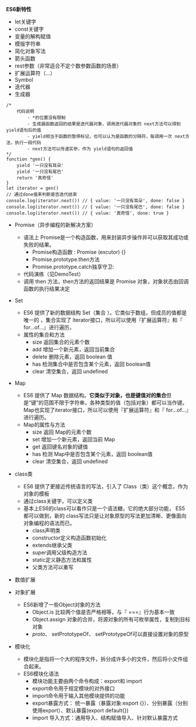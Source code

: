 **ES6新特性**
- let关键字
- const关键字
- 变量的解构赋值
- 模版字符串
- 简化对象写法
- 箭头函数
- rest参数（非常适合不定个数参数函数的场景）
- 扩展运算符（...）
- Symbol
- 迭代器
- 生成器
```
/* 
    代码说明
        - *的位置没有限制
        - 生成器函数返回的结果是迭代器对象，调用迭代器对象的 next方法可以得到yield语句后的值
        - yield相当于函数的暂停标记，也可以认为是函数的分隔符，每调用一次 next方法，执行一段代码
        - next方法可以传递实参，作为 yield语句的返回值
*/
function *gen() {
    yield '一只没有耳朵'
    yield '一只没有尾巴'
    return '真奇怪'
}
let iterator = gen()
// 通过done值来判断是否迭代结束
console.log(iterator.next()) // { value: '一只没有耳朵', done: false }
console.log(iterator.next()) // { value: '一只没有尾巴', done: false }
console.log(iterator.next()) // { value: '真奇怪', done: true }
```
- Promise（异步编程的新解决方案）
    - 语法上 Promise是一个构造函数，用来封装异步操作并可以获取其成功或失败的结果。
        - Promise构造函数 : Promise (excutor) {}
        - Promise.prototype.then方法
        - Promise.prototype.catch独享守卫:
    - 代码演练（见DemoTest）
    - 调用 then 方法，then方法的返回结果是 Promise 对象，对象状态由回调函数的执行结果决定

- Set
    - ES6 提供了新的数据结构 Set（集合 ）。它类似于数组，但成员的值都是唯一的 ，集合实现了 iterator接口，所以可以使用『扩展运算符』和『 for…of…』进行遍历，
    - 属性的集合和方法
        - size 返回集合的元素个数
        - add 增加一个新元素，返回当前集合
        - delete 删除元素，返回 boolean 值
        - has 检测集合中是否包含某个元素，返回 boolean值
        - clear 清空集合，返回 undefined

- Map
    - ES6 提供了 Map 数据结构。**它类似于对象，也是键值对的集合**但是“键”的范围不限于字符串，各种类型的值（包括对象）都可以当作键。 Map也实现了iterator接口，所以可以使用『扩展运算符』和『 for…of…』进行遍历。 
    - Map的属性与方法
        - size 返回 Map的元素个数
        - set 增加一个新元素，返回当前 Map
        - get 返回键名对象的键值
        - has 检测 Map中是否包含某个元素，返回 boolean值
        - clear 清空集合，返回 undefined

- class类
    - ES6 提供了更接近传统语言的写法，引入了 Class（类）这个概念，作为对象的模板
    - 通过class关键字，可以定义类
    - 基本上ES6的class可以看作只是一个语法糖，它的绝大部分功能， ES5 都可以做到，新的 class写法只是让对象原型的写法更加清晰、更像面向对象编程的语法而已。
        - class声明类
        - constructor定义构造函数初始化
        - extends继承父类
        - super调用父级构造方法
        - static定义静态方法和属性
        - 父类方法可以重写

- 数值扩展

- 对象扩展
    - ES6新增了一些Object对象的方法
        - Object.is 比较两个值是否严格相等，与『 ===』行为基本一致
        - Object.assign 对象的合并，将源对象的所有可枚举属性，复制到目标对象
        - _proto_、 setPrototypeOf、 setPrototypeOf可以直接设置对象的原型

- 模块化
    - 模块化是指将一个大的程序文件，拆分成许多小的文件，然后将小文件组合起来。
    - ES6模块化语法
        - 模块功能主要由两个命令构成：export和 import
        - export命令用于规定模块的对外接口
        - import命令用于输入其他模块提供的功能
        - export暴露方式： 统一暴露（暴露对象:export {}）、分别暴露（分别使用export）、默认暴露(export default{})
        - import 导入方式：通用导入、结构赋值导入、针对默认暴露方式

